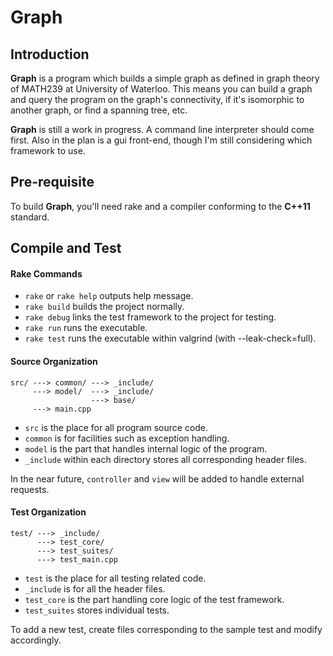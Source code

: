 Graph
=====

Introduction
------------
**Graph** is a program which builds a simple graph as defined in graph theory of MATH239
at University of Waterloo.
This means you can build a graph and query the program on the graph's connectivity,
if it's isomorphic to another graph, or find a spanning tree, etc.

**Graph** is still a work in progress.
A command line interpreter should come first.
Also in the plan is a gui front-end, though I'm still considering which framework to use.

Pre-requisite
--------------

To build **Graph**, you'll need rake and a compiler conforming to the **C++11** standard.

Compile and Test
-----------------------

#### Rake Commands
* `rake` or `rake help` outputs help message.
* `rake build` builds the project normally.
* `rake debug` links the test framework to the project for testing.
* `rake run` runs the executable.
* `rake test` runs the executable within valgrind (with --leak-check=full).

#### Source Organization
    src/ ---> common/ ---> _include/
         ---> model/  ---> _include/
                      ---> base/
         ---> main.cpp

* `src` is the place for all program source code.
* `common` is for facilities such as exception handling.
* `model` is the part that handles internal logic of the program.
* `_include` within each directory stores all corresponding header files.

In the near future, `controller` and `view` will be added to handle external requests.

#### Test Organization
    test/ ---> _include/
          ---> test_core/
          ---> test_suites/
          ---> test_main.cpp

* `test` is the place for all testing related code.
* `_include` is for all the header files.
* `test_core` is the part handling core logic of the test framework.
* `test_suites` stores individual tests.

To add a new test, create files corresponding to the sample test and modify accordingly.
